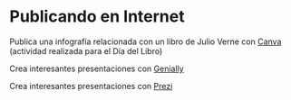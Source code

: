 # Publicando en Internet

Publica una infografía relacionada con un libro de Julio Verne con [Canva](https://www.canva.com/es_mx/crear/infografias/) (actividad realizada para el Día del Libro)  


Crea interesantes presentaciones con [Genially](https://genial.ly)


Crea interesantes presentaciones con [Prezi](https://prezi.com)
